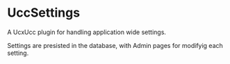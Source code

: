 # UccSettings

A UcxUcc plugin for handling application wide settings. 

Settings are presisted in the database, with Admin pages for modifyig each setting.


